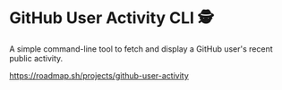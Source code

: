 # GitHub User Activity CLI 🕵️

A simple command-line tool to fetch and display a GitHub user's recent public activity.

https://roadmap.sh/projects/github-user-activity
